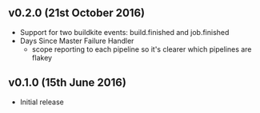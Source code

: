 ## v0.2.0  (21st October 2016)

* Support for two buildkite events: build.finished and job.finished
* Days Since Master Failure Handler
  * scope reporting to each pipeline so it\'s clearer which pipelines are flakey

## v0.1.0  (15th June 2016)

* Initial release
